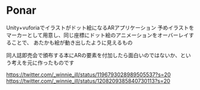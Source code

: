 # Ponar

Unity+vuforiaでイラストがドット絵になるARアプリケーション
予めイラストをマーカーとして用意し、同じ座標にドット絵のアニメーションをオーバーレイすることで、
あたかも絵が動き出したように見えるもの

同人誌即売会で頒布する本にARの要素を付加したら面白いのではないか、という考えを元に作ったものです

https://twitter.com/_winnie_ill/status/1196793028989505537?s=20
https://twitter.com/_winnie_ill/status/1208209385840730113?s=20

